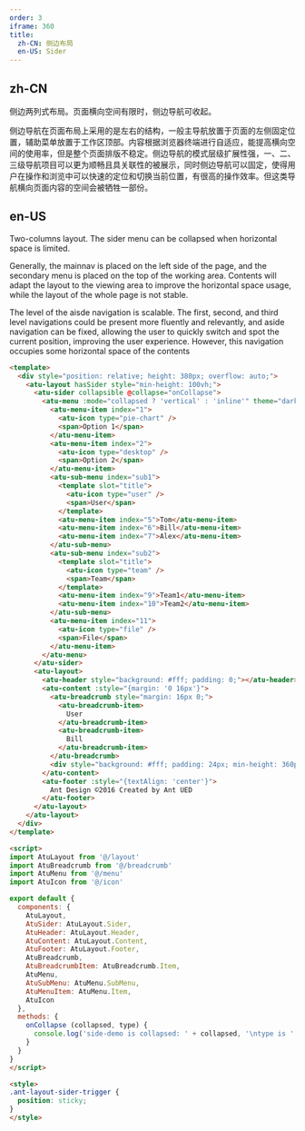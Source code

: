 ```yaml
---
order: 3
iframe: 360
title:
  zh-CN: 侧边布局
  en-US: Sider
---
```


## zh-CN

侧边两列式布局。页面横向空间有限时，侧边导航可收起。

侧边导航在页面布局上采用的是左右的结构，一般主导航放置于页面的左侧固定位置，辅助菜单放置于工作区顶部。内容根据浏览器终端进行自适应，能提高横向空间的使用率，但是整个页面排版不稳定。侧边导航的模式层级扩展性强，一、二、三级导航项目可以更为顺畅且具关联性的被展示，同时侧边导航可以固定，使得用户在操作和浏览中可以快速的定位和切换当前位置，有很高的操作效率。但这类导航横向页面内容的空间会被牺牲一部份。

## en-US

Two-columns layout. The sider menu can be collapsed when horizontal space is limited.

Generally, the mainnav is placed on the left side of the page, and the secondary menu is placed on the top of the working area. Contents will adapt the layout to the viewing area to improve the horizontal space usage, while the layout of the whole page is not stable.

The level of the aisde navigation is scalable. The first, second, and third level navigations could be present more fluently and relevantly, and aside navigation can be fixed, allowing the user to quickly switch and spot the current position, improving the user experience. However, this navigation occupies some horizontal space of the contents

```` html
<template>
  <div style="position: relative; height: 380px; overflow: auto;">
    <atu-layout hasSider style="min-height: 100vh;">
      <atu-sider collapsible @collapse="onCollapse">
        <atu-menu :mode="collapsed ? 'vertical' : 'inline'" theme="dark" :defaultSelectedKeys="['1']" :inlineCollapsed="collapsed" slot-scope="{collapsed}">
          <atu-menu-item index="1">
            <atu-icon type="pie-chart" />
            <span>Option 1</span>
          </atu-menu-item>
          <atu-menu-item index="2">
            <atu-icon type="desktop" />
            <span>Option 2</span>
          </atu-menu-item>
          <atu-sub-menu index="sub1">
            <template slot="title">
              <atu-icon type="user" />
              <span>User</span>
            </template>
            <atu-menu-item index="5">Tom</atu-menu-item>
            <atu-menu-item index="6">Bill</atu-menu-item>
            <atu-menu-item index="7">Alex</atu-menu-item>
          </atu-sub-menu>
          <atu-sub-menu index="sub2">
            <template slot="title">
              <atu-icon type="team" />
              <span>Team</span>
            </template>
            <atu-menu-item index="9">Team1</atu-menu-item>
            <atu-menu-item index="10">Team2</atu-menu-item>
          </atu-sub-menu>
          <atu-menu-item index="11">
            <atu-icon type="file" />
            <span>File</span>
          </atu-menu-item>
        </atu-menu>
      </atu-sider>
      <atu-layout>
        <atu-header style="background: #fff; padding: 0;"></atu-header>
        <atu-content :style="{margin: '0 16px'}">
          <atu-breadcrumb style="margin: 16px 0;">
            <atu-breadcrumb-item>
              User
            </atu-breadcrumb-item>
            <atu-breadcrumb-item>
              Bill
            </atu-breadcrumb-item>
          </atu-breadcrumb>
          <div style="background: #fff; padding: 24px; min-height: 360px">Bill is a cat.</div>
        </atu-content>
        <atu-footer :style="{textAlign: 'center'}">
          Ant Design ©2016 Created by Ant UED
        </atu-footer>
      </atu-layout>
    </atu-layout>
  </div>
</template>

<script>
import AtuLayout from '@/layout'
import AtuBreadcrumb from '@/breadcrumb'
import AtuMenu from '@/menu'
import AtuIcon from '@/icon'

export default {
  components: {
    AtuLayout,
    AtuSider: AtuLayout.Sider,
    AtuHeader: AtuLayout.Header,
    AtuContent: AtuLayout.Content,
    AtuFooter: AtuLayout.Footer,
    AtuBreadcrumb,
    AtuBreadcrumbItem: AtuBreadcrumb.Item,
    AtuMenu,
    AtuSubMenu: AtuMenu.SubMenu,
    AtuMenuItem: AtuMenu.Item,
    AtuIcon
  },
  methods: {
    onCollapse (collapsed, type) {
      console.log('side-demo is collapsed: ' + collapsed, '\ntype is ' + type)
    }
  }
}
</script>

<style>
.ant-layout-sider-trigger {
  position: sticky;
}
</style>

````
